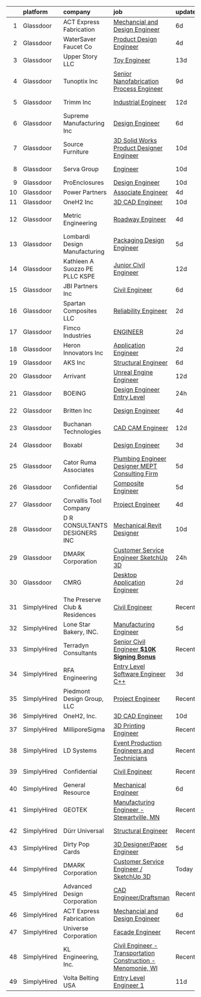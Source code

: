 

|    | platform    | company                          | job                                                                                                                                                                                                                                                                                                                                                                                                                                                                                                                                                                                                                                                                                                                                                                                                                                                                                                                                           | update_time   | location             |
|---:|:------------|:---------------------------------|:----------------------------------------------------------------------------------------------------------------------------------------------------------------------------------------------------------------------------------------------------------------------------------------------------------------------------------------------------------------------------------------------------------------------------------------------------------------------------------------------------------------------------------------------------------------------------------------------------------------------------------------------------------------------------------------------------------------------------------------------------------------------------------------------------------------------------------------------------------------------------------------------------------------------------------------------|:--------------|:---------------------|
|  1 | Glassdoor   | ACT Express Fabrication          | [Mechancial and Design Engineer](https://www.glassdoor.com/partner/jobListing.htm?pos=107&ao=1110586&s=58&guid=000001830c87257cab73a4c8fc7106fc&src=GD_JOB_AD&t=SR&vt=w&ea=1&cs=1_02510277&cb=1662362527505&jobListingId=1008101265705&cpc=95377EAA051A4C90&jrtk=3-0-1gc68e9d6j4iq801-1gc68e9dlim97800-21b408c46161fd05--6NYlbfkN0C2SVAOpOeIWQkPp9EeCSLxTLheLRty2uanDx8E9nXZ3ugs5iy68cHFnUBCBmqtBIR-kR58ytwWYQfPLpd1FzZN01HFXa5NbNN4I3QVv88y9lYP5ww6sEpblAzk_KNRoAtRivxrEAMrPboMqDk9CHDejk04xZIhXvau7KgIrceBMaa6Gngx9j2bwe4ZEFFau0sN2bKFFQlKWD2wgBH0ufcKVJpXpTR5jAOAprbOYbyXiMiE208MftwY791hmHL34D27zCNu2ShocexvuE-3EBg7_jpjYSFzn_a1ljvmnsfebgiZ5LlQwJQmcX5_OBwPemlxE5NerZAlrRznh7iA9caPri2fhdcsBH7kWi4tpXu9rKRRmCnZPvf_IPxx8wESQ0exxMf6uCt7tbeI-I0JXRZzQWtRjtQfyqxsBElCXW5s370geNRjUHICIH3Mtk_rIWSHMpNmEvOZj3fYtt4QAaITx-b-XGg4tzirG1zmuTCUcsGQPn8AG5Bl7LFULWLcwUKZH_tv6nmmLqQ62cDrGXit)                                                     | 6d            | San Antonio, TX      |
|  2 | Glassdoor   | WaterSaver Faucet Co             | [Product Design Engineer](https://www.glassdoor.com/partner/jobListing.htm?pos=115&ao=1110586&s=58&guid=000001830c87257cab73a4c8fc7106fc&src=GD_JOB_AD&t=SR&vt=w&cs=1_9b8c7bdf&cb=1662362527505&jobListingId=1008106889667&cpc=D2B13102F42CA0A7&jrtk=3-0-1gc68e9d6j4iq801-1gc68e9dlim97800-1693120ddea95e4b--6NYlbfkN0DxGRO_z1LLq4TTtv-VLf1qemZDdjMUlC1F9x8g-z5LQhm8eJWoRgP75j6QjdagC1gU8o5xwmkhYUMREohVZkeghwVMFHYKxNMKHZ0vKCJrUUbjg4powYoUOcmTPLirbn-hP7va1sS3TpPP8fumI8szpTuzLVDMSrTNE9AChxCHS2CUgk_uzIZH8fhLhsSmd2HU5S0f_K3AvbWoDdgKEBjDRX05KpsTJ4QlNpx8IGPSMgXzuHtFOo-tY4IdRFpoSgduyP9FPqaF0cfJoMrtdswOQX0SK8VzBDFFqMkOp15C5fm_lzoeMr3z4i1NC53Y__gb6Rdoic5mKaFl8GPqR7pApviBKkVbvFnese0uIUf4d9TRjCyDMoCQB28GH764WiLyrI3usoy6UVT70KnN1ILe8ydfjFiYhAjeYw-omHDiq0YYElpuD1PEm9wPk2rWU4ieXqA7NIP83-I-QQXO5ChOVoiNZMeXCJ8UVf4q7PbUNrtTbDNEYwkyvEQEydjTaODvZspheEbFQgwT667iYh8GPJHhyMBMcfTX6-fGs5YBhMmPB89SnYgdi1AB81SRkCo%3D)                   | 4d            | Chicago, IL          |
|  3 | Glassdoor   | Upper Story LLC                  | [Toy Engineer](https://www.glassdoor.com/partner/jobListing.htm?pos=119&ao=1110586&s=58&guid=000001830c87257cab73a4c8fc7106fc&src=GD_JOB_AD&t=SR&vt=w&ea=1&cs=1_eba8a8b6&cb=1662362527506&jobListingId=1008086430450&cpc=DC9AC89B084A0A76&jrtk=3-0-1gc68e9d6j4iq801-1gc68e9dlim97800-8e9045b98a7d6afb--6NYlbfkN0DLWr0FuvwmpNY589ecXM0wpB-l41nBtAe9mv-PvJGiqY2XXdCE470s5oT471kra1F-IId2gStq8Ta3dXniIOWV8G08l8ifhpdDZ7yC8TGkrhfI1wTq7P50d34ad-YCvxhdS9RGyJBus14zR4NTzFJfBccDthpAVm-KkcFRqgtVrnho4i9k_wndR94p6TjUWUnfkxb6Frnmhzc10lHbDGH7-N3FXSt8xHS4PQU76YJ8R62HCjaHZCWLTa-Pol2vKVL6YVXO5-kP3KEMKpkux2yz5otvIWsjg1GkIp94m1fyxwBsldPcMfrw3wMNGH-4ajakOe4raBJP6Kc-Q3wtutliV6w53pgxJK-W2nNSd36p1YDats4I17Hq70u_jbmOPk6BbwfCaE2fZnD1cilX8L1PrwYlXZMPSUgBrIjJENW-hxz5b19CDTPVt3acCdWOF2vrH2yeWO0scyVJZ7Qgvzhg67xNB21KzAEYAlnw29sceC90qQp7Aw5a)                                                                                                       | 13d           | Saint Paul, MN       |
|  4 | Glassdoor   | Tunoptix  Inc                    | [Senior Nanofabrication Process Engineer](https://www.glassdoor.com/partner/jobListing.htm?pos=103&ao=1110586&s=58&guid=000001830c87257cab73a4c8fc7106fc&src=GD_JOB_AD&t=SR&vt=w&ea=1&cs=1_6dca6486&cb=1662362527504&jobListingId=1008097194044&cpc=6AC19DBC8EBCC543&jrtk=3-0-1gc68e9d6j4iq801-1gc68e9dlim97800-ed526ff6b4592f9c--6NYlbfkN0AtlW_omU2Xx3W-19HQ_drmTKCWebiHnmA5lS5PDL5G8Sf-C-2-8DpBoopJ04Z9OLqpsb0jith0p2TNDLHQBjRxvfc8mM9ZnjX4Ev16PDpms2iRo91sEPICnmAUPphmMHrK54QjTwCLDyaufHyNhQ6TkSvhDyOUw0AoootCi0Pf-p6DgGwqX1gnr5bHe2CNrooIadlb1aKe-Aj3Yhzu_jQsWaASZww-WWFpjDZkRobJh5WSXwSel7h5YY8tRMETRGbc0AwTt6V-FrPtpuvU_SCDVe1g82Gj3qRFYODi8BhZM1iFGyBGaDcalD8xVlJdrLLwVfi6Zp2ZCYrMxtLFiEEAtdKMYGsqmKUV5W9hgRLzPC80JY8fAmk0pJ8fFfSDz4VjW-2v4ARHEd7J8CQ2bwma18XXSVwhNhbjbuZSqGsWtxYRqSCsaI7P8xakuShjdMjMoZhOROdz0RRdlZTSjprwXou5-3356Qpw1Zy17HSD1-bUW1ALBmbiqjwgTFOZog3-MYUK5pmsjixnhTQGw4xA7zQI8n4fdW-egxDTIrlEHA%3D%3D)                | 9d            | Seattle, WA          |
|  5 | Glassdoor   | Trimm  Inc                       | [Industrial Engineer](https://www.glassdoor.com/partner/jobListing.htm?pos=108&ao=1110586&s=58&guid=000001830c87257cab73a4c8fc7106fc&src=GD_JOB_AD&t=SR&vt=w&ea=1&cs=1_f7d6aaf1&cb=1662362527505&jobListingId=1008088456224&cpc=A9D62FF4D9373246&jrtk=3-0-1gc68e9d6j4iq801-1gc68e9dlim97800-54758d6839220e0b--6NYlbfkN0CnvnrZV6i1JGX1yqycrBVKxG_QbmFGo1hJvaAPDrdCVeK8_187gOsCg_ADOPDB67S9WG8wiUOOrbbJ1z-n1YQl8kFUPZMC2hIMcxJjbTtuPdZ0f291fdZ7wpdf32OhtozXO3JlUvJ4qe37tVPkcCogLU_F5eJZ5WP1mmIgkmb1FUQgNmXSGoRsUniFPLEChwaEiJaL0CSoW-7MrinSiVgTu-bEMxI4DWU-ZC9hS5WzcBcNBs7AJ40d4NcDYEP2XMGbbeeVKnWsyaW77l8Nu8AF9FcW1Autj0mUWIRt07SJSxhV-RxGA1Yr05rW7PydXMzIhxkuPPHj5lhzekwJ5WL1a5V0NscFnDH9SO89K1qPST0-kxB8gVbE3O56RoiyUSU3JqakEHE5N6kPnzNhh1d3g7yQCnmGbwORPRfJgfc6Ppy_bcAnocwjInSPH7Y2zoVKzKmUp13hzLdvLGHwwpYutiZGFp7YF73swHi-8HZGSJzoL4bmKgOFl_069cMHQh5FrqiJeg5jhg%3D%3D)                                                                    | 12d           | Youngsville, NC      |
|  6 | Glassdoor   | Supreme Manufacturing  Inc       | [Design Engineer](https://www.glassdoor.com/partner/jobListing.htm?pos=106&ao=1110586&s=58&guid=000001830c87257cab73a4c8fc7106fc&src=GD_JOB_AD&t=SR&vt=w&ea=1&cs=1_084f670b&cb=1662362527504&jobListingId=1008100922864&cpc=F3ADB2C214F223C2&jrtk=3-0-1gc68e9d6j4iq801-1gc68e9dlim97800-134c1ec9c1843989--6NYlbfkN0DukAwDndutArnS8OT3znlJ-TW2KpK_7rZjO0LfXc6UVE5AelGnR9zisQaDUGiLrPCCZ8bITDLWJFPcFvv94np5kFr2UHLmie4ma48q2T7bleNznGuKF-DcLf1ZoUGTxBaLFor98SCLB9S4gBUT4n6H8aSJQtnogOUH9X8RQjh22Py4mXlvtHecwo-Pqv-j4FmfKTNJR1lHX57I2j07eQMrDmab97gHkqORPoXttmC_jt6X3bujh36t6otbdGivwGpDZZBX3XA0-2wnPM-qReP99M89887qqgoVlFo74xMT_BTEQICuCYhResbRK1PnbmWKX1wjd7N6Z6rzNbYuzXCxLmwmN93V5ajuPwT2mnIvcpMcwAHqpWUk77M4309TbC-45PgFYky0bhulqaT55f6t_gbJsXya7pnzUfm8oc7Ck2ox62qWjUkOCgLLxmqGYmQ2pM1aIpx_0OdhDyTbTwxobjzIW4zDwQJvYB9G7naTNFSN6ND7-7ipkl7gZrLbvbM%3D)                                                                                      | 6d            | Stoneboro, PA        |
|  7 | Glassdoor   | Source Furniture                 | [3D Solid Works Product Designer   Engineer](https://www.glassdoor.com/partner/jobListing.htm?pos=109&ao=1110586&s=58&guid=000001830c87257cab73a4c8fc7106fc&src=GD_JOB_AD&t=SR&vt=w&ea=1&cs=1_12159601&cb=1662362527505&jobListingId=1008093618189&cpc=0EE5FEE5411F3FCE&jrtk=3-0-1gc68e9d6j4iq801-1gc68e9dlim97800-c0272d8a21ceee4b--6NYlbfkN0C9Ewf49Qo6OqY9Z81rVq9MRTLkCnYmACViFh4XKP93hg9jHKRbbKgqufGRSG01eGfaSt0oQtaYAMjFU5qzIj2jqRz6jRarCYqfBvqkV220vfVZlhmb96DYgKIM_7GaeIb-NJsn4VFTMfl0apC9dqmeVjQQ_R3MBAy91-feLjG_0THh5f6M_PRLx_6l6ohsMqgi8-9rn88_G2GpTtuFbzz8QQiXNvLrN5kufA-PbJJsmTWXZPtXJ-HN8rkq_DBCmiI-5g1QyC-Yitv1BvlvGb-wwir3FruQFVRzU11dI8a-UaqgkwqUQGIkQdzw59m1JUYZtQ5EbOlsqwKyKKFHvCnq30aasUSvZO2mQrFcRuxKuAzNVwI7ZUSru5Iw2DDuJxVYEWzykeXrkhBEHLaIoh9keKdsvztU4OpOyqZc1xSE2rmS3Chu1edggXfU6mXQBnEPrqobKHFD_EIcMDSzlcOr19LotdPSlh5cIoUsPeGX-WOIoScTUp6_q_RriH_ZmnT3pstuI_gGQ8we4vcjLnEcd7BrjuMclmY%3D)                           | 10d           | Miami, FL            |
|  8 | Glassdoor   | Serva Group                      | [Engineer](https://www.glassdoor.com/partner/jobListing.htm?pos=105&ao=1110586&s=58&guid=000001830c87257cab73a4c8fc7106fc&src=GD_JOB_AD&t=SR&vt=w&ea=1&cs=1_22a1f8db&cb=1662362527504&jobListingId=1008094330734&cpc=DACC69BB79D5C7D6&jrtk=3-0-1gc68e9d6j4iq801-1gc68e9dlim97800-05e4137a77e5b90d--6NYlbfkN0Aml_XabIwQ6W1GxocVqZSC-xIGtnrR5eMJmE6zznb6IDMc3XSWk-6cOz3dD4UsF9F_zvfR-dR9rtSZIRZwUkVJTEj4-k1CHA5mMm74RDDVlifAOZXDawOGTMeTI8P5gyzn0bkQuRDjAnRW3uzeCnI-iYaX3uHp2O1TNL2eQc1obGZLzCF04N2ZBUQ3AeFJuNWDhlQe8eqhlXimLEExY5iz0wLfHbaHZ106gNA6Hi_4pVIw5s6yZOX7K8x2oCWwOFioUdkLwGBsKZYTbcNfx2pODM4g5kKr0MsbGYgiUQ_8VmYIkqC_flk7Jjan8YX9QYc4pGQZTDmjEAYrVG8UOoV1_TwKFT1XroBHhQ0jqOa30KIGfIbkP8dBQrjga0hCqGIuTfPSEL4yQ3Aj_f_uk1p6QfrFgoowNo4HgMPCmKxBgi8uePKxGhzxzGcn670PtufbWG0kCZyU9ks6mgEXPcwxIYdPDQRIcMgZhMX0PiNWGIAzytULVjDeKw_pOABLPGc%3D)                                                                                             | 10d           | Catoosa, OK          |
|  9 | Glassdoor   | ProEnclosures                    | [Design Engineer](https://www.glassdoor.com/partner/jobListing.htm?pos=101&ao=1110586&s=58&guid=000001830c87257cab73a4c8fc7106fc&src=GD_JOB_AD&t=SR&vt=w&ea=1&cs=1_7f06403b&cb=1662362527504&jobListingId=1008094083113&cpc=11FEDEC10F059668&jrtk=3-0-1gc68e9d6j4iq801-1gc68e9dlim97800-7e5de4819f7ed304--6NYlbfkN0CHpSnjIPxMtekS58WZl5Olhjo2iWL5RjE_Boe0ccr3FtkVqT9ttgfNGy_nVZ5cnEjW8AT48G7StvvCwVay11AUfSTSZxPfBVRLk9Bt1cJDEdCEdp9SKPTo8mIGL-mn8XWbAbUS3PIrZjh6swWuLIcgupLl_711ZJlTppCHXwFSS4S7s_WdQFHj2MIASpCdbJRNcVUjn4xA6z8alciueDvVrA9SPG5LFArHg4kuSaPIwJnun3OoGpHi05nmqI1iODMtiYhFJB56LD4t9QaTtVbp0LNgiDV3vVm0Kev0j615t_m6RmV_OtYoPZOM-cjGz6nuj0oKMve5jGRE6pEfrKcwJDVEHJLJzaMfSaNNh3xoN7LdU5mWHZeokemhK8dOY2NKEyXjwzvNp15AOBOrjJhqx9O-OQ1Zp41eshioXTr3V0TnLoHCRZ2QiBzJ3N_L1pqNH2D11Fa_9-DfZjzMe_LSwfbaVLzlfstDJKjS64KGlxWQJ8UHlqFzIratBfw9o74%3D)                                                                                      | 10d           | Milton, KY           |
| 10 | Glassdoor   | Power Partners                   | [Associate Engineer](https://www.glassdoor.com/partner/jobListing.htm?pos=125&ao=1110586&s=58&guid=000001830c87257cab73a4c8fc7106fc&src=GD_JOB_AD&t=SR&vt=w&ea=1&cs=1_736a4d41&cb=1662362527507&jobListingId=1008106217708&cpc=306CA5D721721ED9&jrtk=3-0-1gc68e9d6j4iq801-1gc68e9dlim97800-68079175a47933ef--6NYlbfkN0AS3oPsAAmCngCu4U51_2RxXyfS7TdWOFtWPOafNW52Iz1HeQVGuvsYtUniuAwsWrco1gv0QcaK4QQeNUe4ASdMU0FZnvelN7bODNKBOoDtk6OscR-2e8Z7XEZqzSTMPJT4rOxUJesgHjCeiCLpb47HwnuW7Kmjs5r65y0YsNNHDT9gMKRuBjILk_CL5e3gqWDEkZu9hECnDbyLI4uE1Kw2iUcDqQW8XDhVy48kiYEVQl9ekiJgNVQfoLuEztMZlc-lR-4FKtccMSFBMZAkRp0YsZXXU4G_Z1m8pDarb2j0savoyptFPPUr94pjGKAJkz3uYG4QqgZ8i8JUXXkmHboexnMbPuFqSNdwfF5v1-ED-46cyvHF7JRfvP9IrqM5neaIJTQLf0JKnENcOij9qqrt47DIoWByuoEdq3adXi83Kzh1bxQZumGAb5Jatfv21mrPSgG0dJe34vlfb3fPtsiOUVPZaSO0szGznStKxUalJjyzzV3I3Ibq1nln14LTKlAlBjctJOYErA%3D%3D)                                                                     | 4d            | Athens, GA           |
| 11 | Glassdoor   | OneH2  Inc                       | [3D CAD Engineer](https://www.glassdoor.com/partner/jobListing.htm?pos=114&ao=1110586&s=58&guid=000001830c87257cab73a4c8fc7106fc&src=GD_JOB_AD&t=SR&vt=w&ea=1&cs=1_21f704a0&cb=1662362527506&jobListingId=1008093611338&cpc=4BE37DAE121B9405&jrtk=3-0-1gc68e9d6j4iq801-1gc68e9dlim97800-1275555a5fef7bc9--6NYlbfkN0DSfZl1X0QK-zmVq67bCieVP4XLrROAZV9Y8StZtsmr1Mc3bAiqraA_ldTzds6P24ZQMv8YZ873Cj60ylEZXKJCNMowpxrsGYtcfuMzlbcWiZb6pvuLiP31Q58g4G5ge2hnXcWLFTQ7i9KJ0fr4LOpkw87AutV0Ss-x_U3PZEVNkqiSj43pK3AkKLQKADCI5NmaciR72ukJV70p9yYwFWr2ucq9DeshNUVABKlvn68Hu_DKXiBqM8uJvNrcnCYrfSY_PAPdBXIBBGc_LCrJjjhJlFVQzEuMRKfy705fDnfg9Aby_agqCGe4FXVEUG98BgIm9Mh5F1MZy2Vlb1gp1Rqi0G653X0dmOezMolju6nmnU-xleGkGUervMeoQvFkTSpsEBY5H1HRoh7RQ4NbeYEBOOn7-RUQ9LpjZuLZTrGudocpbmr0ckEcPz9VQytLzSmbZUIsutjqJN4C2sX5qcnOQds-D_XzMFBXzkNYeXdtXJbwmWRdOg6Q_MK2wmY2yYdhqIG8xTMFcQcqCAYrVlWwg7hxdkls97xO8jKmoWy3I7TD5_tkuOub)                                    | 10d           | Hickory, NC          |
| 12 | Glassdoor   | Metric Engineering               | [Roadway Engineer](https://www.glassdoor.com/partner/jobListing.htm?pos=112&ao=1110586&s=58&guid=000001830c87257cab73a4c8fc7106fc&src=GD_JOB_AD&t=SR&vt=w&cs=1_57156c24&cb=1662362527505&jobListingId=1008106189299&cpc=64700DB08BFD2EAE&jrtk=3-0-1gc68e9d6j4iq801-1gc68e9dlim97800-e2ce84e07444d8e1--6NYlbfkN0DidxVwgmOe-ABwagrwZJDiR9WGDyPDKLtKUy7pDlbvGuiyKHG9rDpw4H7T0tuSlPbYFkDo7e_xvWhexbj1wgsHLpNjvbDODKY5v8fbqtKX316z1aAS6Ub5mDtG6z912_pi1XCu2rudYDHuVIVncyAjjzTIEmB_4RDmPcrla74FM4RXBmE3pw3okMip4VKgnVTQPbwWWJU0fJcfDFZMVY47oYHc6w18LmAgz9QdZ-4UyoTVW_TuakW9TXSkuHO-Za3EIsYtpSqUeK8hzAVoEcHUVhv5YlnbAOe9SmsmoZmQO8CXARGquUW4ndEHUC-dJafIZfJvzLFHmRn-zwCrBKsjZPs9N-HlHWgoQK5CKgw16OMUFD2sW2L1h1YwnB2RQc6q9deRK4646y9hmAlM4Jf08-B3Pkir4vNDKrPwLWsuB-qr9QFBf79u0bJ5lvS5zskccqKBcgLrGgxxzvE3Pe4T_bEwcCrfSxra1JPPou2E-F2mxecs9spbrqcyMJj43Rp_Q8NntmSo0f_sHcNBVeI4FY0Isgxyhyq0PIu_ShsQgFelGTGHOacFLHYel7r7mOs%3D)                          | 4d            | Fort Lauderdale, FL  |
| 13 | Glassdoor   | Lombardi Design   Manufacturing  | [Packaging Design Engineer](https://www.glassdoor.com/partner/jobListing.htm?pos=122&ao=1110586&s=58&guid=000001830c87257cab73a4c8fc7106fc&src=GD_JOB_AD&t=SR&vt=w&ea=1&cs=1_dda0852f&cb=1662362527507&jobListingId=1008103789371&cpc=3F1CFC387BF86D6F&jrtk=3-0-1gc68e9d6j4iq801-1gc68e9dlim97800-c9601b6d62029f6c--6NYlbfkN0CB1tmP7rfbaHtYFmPjg1Xv8BJr6DUbyz0HQmM4H563AurHCftAr469vdY2OsIIq8-jWxWQA3jNndv4micJo31GixLoy9YDFwzdmWb6yS5EEk5INJVzoJXGjuirLNhTCXlgTXNc6YCYK9tWl6r30ey83ZS8aHmS5ykZRCoFVeJUabg7VyE5Pul9WqPGxRGdJHHiLMZSyArJO1UNSGdynMbc61hgvwA2PFGA5RET9LoJVWj1vhSaIlblBgSc5-BzC7tg2ZmSgMxHpbXlWWPguWvmsu5w9YZH8ydLhHJstUf5Z6te3M-rBg_EEijgR_fOw6h0iuEiMP1dcK83rIkhj334LUWpn3b4o8CPYAQAHjmMyJy0LRrM1Ij7cmvvVonz7NoHA-5s4o7IvMdyTbJ0aF1UopIyMWI_Oqdi7peve3BOLOXJHpnnZrarGL-_Ox_DGWyogCrNFtTQ06EQ6uJVnOS_dThZ7WR3k4Zz_S-o1_HZ8Gx0oDMx0sVqbeh-ae0nuoe1TFvmlHsnvw%3D%3D)                                                              | 5d            | Freeport, NY         |
| 14 | Glassdoor   | Kathleen A Suozzo PE PLLC  KSPE  | [Junior Civil Engineer](https://www.glassdoor.com/partner/jobListing.htm?pos=111&ao=1110586&s=58&guid=000001830c87257cab73a4c8fc7106fc&src=GD_JOB_AD&t=SR&vt=w&ea=1&cs=1_66f10385&cb=1662362527505&jobListingId=1008088222876&cpc=4E086A8DA581BBDF&jrtk=3-0-1gc68e9d6j4iq801-1gc68e9dlim97800-9baea7de0e317ca6--6NYlbfkN0DukAwDndutArnS8OT3znlJ-TW2KpK_7rZjO0LfXc6UVE5AelGnR9zi57PjJ14DwjpyI3quEKHv3IxggGMEvRhwkWuLoB93WkHfFOI7fTNKPn77OY2lUxS1pJH6mW_KXB7fn7AdAWN9rDfUs3xf9lvgl4FoOVvfaOdqZ6HWCmgTkf-s9nDecAyjGYSeykOn6gz_YYqvGddHh4JNxlf2znP4Tyzp9bIgGyjOYyIScA8BWfiO2O2iI2mqKfVPsrPDifOU9vVPBrMRXHfIcXX-u7PycXe0QYFNJkVIMwBBNEhqeAmIsg_Ok3k7Obe2K0a0ZvAF3ypzBupOVgfBMMY3jf20UmZaRNewYsmiiLJwNe1BmMBGFMv_yShTD63A_EhJxyoV9yiPLXK5bM6lpFbTiMCFixvCsrFDQfkTUAAsGWG6NWAe4l0hgW9kDe92H2GMAP_rtYJjtH4umoFaqLjxv6DwkTaQ5eW42ORBOIveK98jxfh2A34Mr7bgP1x-9lmYwIdslqzoFDARKg%3D%3D)                                                                  | 12d           | Bolton Landing, NY   |
| 15 | Glassdoor   | JBI Partners  Inc                | [Civil Engineer](https://www.glassdoor.com/partner/jobListing.htm?pos=116&ao=1110586&s=58&guid=000001830c87257cab73a4c8fc7106fc&src=GD_JOB_AD&t=SR&vt=w&ea=1&cs=1_b063a059&cb=1662362527506&jobListingId=1008101461722&cpc=F7491293F04A980B&jrtk=3-0-1gc68e9d6j4iq801-1gc68e9dlim97800-d6ec844de3c09e99--6NYlbfkN0CPEiJEzZq4I_K6S6Q9VC1QMfIsI0INZ1UYi7vjgDL48SUvOQou6hjmR6uBZHyjxFTPr1TXpowwsuIOPckB_4C2erP17fF4UnY2mcKXMJk0FAtd732qcvoaAfX0YWBIKie1qEBLgg_2atjH8OM0VElnNyO4FtuScc6q_CgzW_bucPhidOBYgQSAmQ2gU4fnatNOaUQ-mba2f4sKalwoX_QM3A0AomvueQzFWDAgyN1avGhnmnPPvh25pGiobrxdTlczpKlEEpi7zlda52Sc17KhWkq9X7W_IUIsLlT-sTF6gVCTJPYrTNLu2gKUBPc2nWHHQDiHLFrh2dxkvCjpFEbO_H1trVj-1MrB1barmSs41UuMx018VmZNvswwsqSnSi-XONVCicyabcwzvKcD9_mI4RN1sp_rIDL2aDmiBIjpAr1SpOxbAyTFdLClF7tINRmMtHm9FRu2gs-8-jgrmqqLGKE_Vpe3-l2u5dPTC9x7E-b4ijyJIyyUHOA9KGXw5VU%3D)                                                                                       | 6d            | Carrollton, TX       |
| 16 | Glassdoor   | Spartan Composites LLC           | [Reliability Engineer](https://www.glassdoor.com/partner/jobListing.htm?pos=118&ao=1110586&s=58&guid=000001830c87257cab73a4c8fc7106fc&src=GD_JOB_AD&t=SR&vt=w&ea=1&cs=1_da90ed07&cb=1662362527506&jobListingId=1008114099260&cpc=8A0E41B12BEF9E8F&jrtk=3-0-1gc68e9d6j4iq801-1gc68e9dlim97800-02ded0ca5eea1ec4--6NYlbfkN0ACTeRvGRFS6hadW-07x_K1RnsIE8OdH4tufuZ5eRAiXsy0w5YibZOSeZZHPDwKx1MkLFRsTR9nLy0DwZmdM4Q0aT4RWg1zno2W_qrCjHT98WjafnaUOZgXz2KQD1gzn9l5K5r_wc0rr6mCN2RUBuOt31zqqxE6SLoKuzJfeSzwJlXapNFB4ILnPad-mjgePCoKklg1pH02av0PvXaR5NWfL0jJK06Vev_RvXUvlxrq-pepGGtPp3bbvweCyIQ2UM714iWBYaLFkAs8wqockOgDzHS3Ey-yWc3AkAMunmxO6jNOpApbw9Qp2y_uPklKaMy_SvHaOt_oletQ2K9KwVdbCQQf_0Aq2KJp13QXhFOtSXiPaNIC0moaQ44UXO1RF_MgYtJq_puYxVUivWietXGS7SI4JeVqVAplO3WKiSWXHIjqjE8b1KtXsvZWo73bxHpDaVVmS6J4RaLNIeXiVlrLYTUsg2F9ejSoJykG_jCWT7wkwZVbGOD8PsF17MXnEmdIyVp5QkfWuw%3D%3D)                                                                   | 2d            | Rockledge, FL        |
| 17 | Glassdoor   | Fimco Industries                 | [ENGINEER](https://www.glassdoor.com/partner/jobListing.htm?pos=104&ao=1110586&s=58&guid=000001830c87257cab73a4c8fc7106fc&src=GD_JOB_AD&t=SR&vt=w&ea=1&cs=1_80f4088a&cb=1662362527504&jobListingId=1008113641902&cpc=0956A6EEC67EFCED&jrtk=3-0-1gc68e9d6j4iq801-1gc68e9dlim97800-2847bb1c5607b317--6NYlbfkN0DBzNimP2WgMgbwThGzV1hllkdd6VnwOPKRznrjjRtoFXxp5lZiUYcU-gXjoHiiCsNzQ8UjaWd4lUPXX57F8lmbY4y-AgcULEfeYw51wTQbCEWRtNYNeDxWym-uxRUMpiBZeSvmB_yFSYD0SoFgf80NGTU5I5-pgMMhPskUNA4aQMgfZsdupsonDakKz2YzKoyzUkqdTnP2gem2UVyFZggmLNRLwMj07UrZx2gDCj688IL6i8TkBVEOSOuSLQ9EfgLS3iZaSlOACHBPcaldc1VzVvbJFJt2zQbgIJRrEfFOnWU1ANQyae3cO-2KIXgb_RXCLUnS5LZNITMVRIbvyxiF-iCDpcaeWiQuQZKTOmynBrB3X3qXb8NtdmEvgkmu9ffvDpXcCh4ctb4VRQZCljs3XbNXfHvtzgB8zaRmOutLijcEwT4yAiMtUKRBx4B-IjuUCfMMNQi5YdDyJVsu8H0083oABH-ikv49sUGKtRTnLMZLjrTNpbW6oSaLbvGxG9X1T_k3fPbrGEXG2kIYl41X)                                                                           | 2d            | North Sioux City, SD |
| 18 | Glassdoor   | Heron Innovators  Inc            | [Application Engineer](https://www.glassdoor.com/partner/jobListing.htm?pos=120&ao=1110586&s=58&guid=000001830c87257cab73a4c8fc7106fc&src=GD_JOB_AD&t=SR&vt=w&ea=1&cs=1_c1403477&cb=1662362527506&jobListingId=1008113992068&cpc=1F1FB261E206CF3E&jrtk=3-0-1gc68e9d6j4iq801-1gc68e9dlim97800-e9e77f246eb5891b--6NYlbfkN0BKgzQyzTF1Q9mOsR1amaS-juVGLjHt5Cdom-gEF9y-xf5pWHmxrPs5nl6g8xVUysWKTUcYJHStGJTij7roUA_bnzek46hWinjAemP_wIaT3E44mWmGJvy-RKIMgK2-SpjITRCg1T6bNRETCZNlmezXQh-7M3oyLF0PHbTQdBz83byHK-8JqfDxlpq3F5aNEuCjyHK_KHwsb3IRvL5tIV9ubbzfegRFpHkStqj0jqx4OSCcqXDov8jncuRJGM8J9je-aasdJGkZlHhubRAOu8HyQU2IA-1m053-ZFbN-xuI41rN2UGaw625nEFKhP0LLFv8ePGGRePlzRVHGoGHeuoJL5PNqlPtxRCAgfRpmn3nR0q3cuv_kLJsjIjqJq7YiDdMBiaU9FyHq0eESggbTcexqlwWZRgVdd7evPWRP6AxTVXXw9Dwu3ZFrMXDfaps30ir-G_O_Ozk03HY6BzT46wjyM9aQGQm5vLf44WyWASIW-jYF_ioIaIaTn56si0CPhAnymUMPQbPYQ%3D%3D)                                                                   | 2d            | Roseville, CA        |
| 19 | Glassdoor   | AKS  Inc                         | [Structural Engineer](https://www.glassdoor.com/partner/jobListing.htm?pos=126&ao=1110586&s=58&guid=000001830c87257cab73a4c8fc7106fc&src=GD_JOB_AD&t=SR&vt=w&ea=1&cs=1_9b11bc1c&cb=1662362527507&jobListingId=1008101271211&cpc=AE9490510CEB3845&jrtk=3-0-1gc68e9d6j4iq801-1gc68e9dlim97800-2e33d147d513350b--6NYlbfkN0Att9APlqtuCPYHujurkqscI95ZHfdvmmfWxC4tyWLf-tu14o22I8w84DM2Pisc202o6a4fCygjZXJlsocS-dr6794hjehwX_bTkQLQuDv5V0lxaD-PHAyNEK6r7qq4lYlrMmMUFvw9A_HlqXOca5cQCYZVrJ3biClonw6YpEwZdXaBaIk-IBpb-0yMZILG5Pa-YRY8nzx6E6bW82Y7x2C7NWGp6Avzo8xCeUOT4fg_VUWXR0dUxhmQ4_WsC546j-fkpawVLw7T9d8JXT1C5hIDNXVhcUudyTFw3v0IIiemRpUjSgGDd8MO3ZyAYsY2BB3kP2r6UkyepgFPCg1GheDxAbV52uNeqUWceVyb846i6DvhBXfaXMuMD6ZSfPLPADcODZtEG0X960tOkB7KQyWeFudOUz35NBZSvWArkj_Xc4Le63LldMG1hgldZSXmvVXpW19_3H3MlVcYHe_BdjEbrmsvZNpc6iF-w4FHIFQ4b-ciixLv7Aui1CO8CNe3obeWmYslWkit4A%3D%3D)                                                                    | 6d            | Smyrna, GA           |
| 20 | Glassdoor   | Arrivant                         | [Unreal Engine Engineer](https://www.glassdoor.com/partner/jobListing.htm?pos=124&ao=1110586&s=58&guid=000001830c87257cab73a4c8fc7106fc&src=GD_JOB_AD&t=SR&vt=w&ea=1&cs=1_efa9db94&cb=1662362527507&jobListingId=1008089802825&cpc=E93B070C0BF4DC55&jrtk=3-0-1gc68e9d6j4iq801-1gc68e9dlim97800-e5217a312dbf1f02--6NYlbfkN0DSgjPPcnEdvoK3uuxfISLALE6pB1FR7YSHOr_tSg5_QCn410VK5Ds4bQGcKtrI54-qYzWIzv5NJktXftqy8THeu3kw2y1ZXJJCQPvuQX0JTWIj6-QFbOlGSdn-436E-Z4V0FA4BnNAx_k4fyA4im-CLpqIae37JPEZYCNJ-RNTR3pjB_aoZ74GVDMp68NgbMEshkdY5ZaGfo-StD_vK7Sm4y74AHoPH-wHRmbC5eaRPBvoJSCw5onmJG8_ylqi96Kb4cjSJQtNM3REb6bqsM-ynsoN-qh3gaqmBBtyQiHfMnK0XFla_AufXKF7fPByjoq6-sSM2pwje44H3VoaxxRNmFwmkz1fvhKXMV_F7sCj2B-X5Yc0cmuFv0wTepADdWpfNwYiXBLV-HH_Vfu4BD-w05ka2oSJLLCjUe3JoHerLGDRcJ6PAedDOh9UI5LhB8iiFOTdiLwQSKb73kGLeAtkDy5DZS0fgXUgt6oEnF52sfhZjcsjeOpGiVxrZSZJorkpzmX5u62X2KAfSY-oGj8lb9ul8P42O6Hx587Fan5YBy-tMjqoQSOotJa29K1fxXJbCYDYI7MZMA%3D%3D) | 12d           | Los Angeles, CA      |
| 21 | Glassdoor   | BOEING                           | [Design Engineer  Entry Level ](https://www.glassdoor.com/partner/jobListing.htm?pos=121&ao=1110586&s=58&guid=000001830c87257cab73a4c8fc7106fc&src=GD_JOB_AD&t=SR&vt=w&cs=1_2d24a054&cb=1662362527506&jobListingId=1008117325594&cpc=86909932B085C667&jrtk=3-0-1gc68e9d6j4iq801-1gc68e9dlim97800-c9956182e963c7ab--6NYlbfkN0BddK4H-tsabPiX3BvkwhvbvP4OkLNzlRX6egXJy9Hb11ERhvpR4KXHN3-YJ1CHJCLoDqKwL-_pleM6g1gXKlCGbj5bt7N3X_Xqr1ug1oZGMYxU2jUjeQKZFAA4STjAwrbvKzTRTF0Zak2orOEquHKBTLAfMfqPpv3nXMTI_gMX0dG3H9WrIIhE9Qx4kWcKMWIAOhb2HMPvS5a5MUQTADdgzpDjcOiEQQgbhbh9SRzlt-b00MPLX3NoPBeg4WDXruxcpdsjwRssiEZFyi7Nn-D941Eyv0joPRaJNmTSXKY6uz4tSidMLbRRP256zgg4DDwHnLAwTd9SN22x4ZI9X4tBWkXYoyg-LsgTw-xMpXWSqsTvfya74e_TX2aNWd6fGm4OH2tXtqi3VgGsW3NfnUqqZfrdFZQhqp3O509L7LoVlnkaCDyQ4WJpDMUff4atzLs%3D)                                                                                                                                             | 24h           | Hazelwood, MO        |
| 22 | Glassdoor   | Britten Inc                      | [Design Engineer](https://www.glassdoor.com/partner/jobListing.htm?pos=128&ao=1110586&s=58&guid=000001830c87257cab73a4c8fc7106fc&src=GD_JOB_AD&t=SR&vt=w&ea=1&cs=1_7f0a37c2&cb=1662362527507&jobListingId=1008105865629&cpc=40D58474E35604FD&jrtk=3-0-1gc68e9d6j4iq801-1gc68e9dlim97800-da45cd9b538c1903--6NYlbfkN0ChsZAVzPl5jxqKTFyJ7q9qoVwSCTGGfJ_GdqSesb_Hl2nep2XPqibXzmCux5e9-UrqoToHhgd6bHuAhMClPuLMGaRo2Y8Mm7jnMmnTLpK3dRSVDsn831YO4rn0ceqCJtxOtcXYKsrqRLhMn2ia2OzjtavLyMOPz9FvHh-s9un-uZIW4JK5oZJf_YR7WrQ-v0p0shgLtLwQ0IBQ7e0ZKn8kkvcG49ohmaRzKtqhIDH6Py9VwZ45ljfz7k2X_FLO6TV2gTBeSG3wqe9PVrTQ7BkpTlwON46Ni_bhH3z5lU8ZEag-fuRsSFJVIeaHXBw71-iZGsTy1IB1HWtI1OuHLORUVYz-4R5u0inTWtTSVKow_60ieJb9gTXXvwxDp78uQzSuu3UZGJMWTjxD4CM1C4L38oIhSQfUmbMyBJ_6AuKWk1UCVjcschWc46xcr9XWz05EH8rlxj9vC9HYFiLHxY6GeXGUsK3BjNjfAVZTVaUrhR_0aZeDqnCKcBNq5u1voWJHpNwjStDBbQ%3D%3D)                                                                        | 4d            | Traverse City, MI    |
| 23 | Glassdoor   | Buchanan Technologies            | [CAD CAM Engineer](https://www.glassdoor.com/partner/jobListing.htm?pos=127&ao=1110586&s=58&guid=000001830c87257cab73a4c8fc7106fc&src=GD_JOB_AD&t=SR&vt=w&ea=1&cs=1_25294c34&cb=1662362527507&jobListingId=1008089209660&cpc=F86FB55FF2FA18D4&jrtk=3-0-1gc68e9d6j4iq801-1gc68e9dlim97800-0efe592fd129ca55--6NYlbfkN0BTlVOecmu7vzuMx0kgVGlE9ftidFsEsAB-wXc2EdpXUWQveUNYtuiqshOr2U3TFanFMZVhH213ryYW1z-jwZGdFCHFXUiZ2G054Z9DYbS1ykEyVjWcVNfzIsc73P_7jOBek5GXmJbE9iyVMdQX8gs1bQzpAPd3o3L69aHm7IbhQP8vXVKIMyeNrtE1O0su5KbeNuE69YwvgSWEtPUacuOjaj1qDhMSG1nY59GPcMw_I_l-CglknLo73zUTnsahn2H8CHt2ZflaJfILVRUKkQy5h8Lwp7lJghJ6fELzwXSxINCxP3t1GpuHe6JPJWI5t9v8NQY8ol14kDs8czUwNkIoBLsRErv9uSG5HHZ0vpmj7mcFjmpNX1n9ASVl9tXqWEA7nHZBm2ZzXzLLmw8GJs3unXugVL2fgOlH346q_KTII0j1KtMH-Li1Kbesmj-4fHn1izGFHlE10CwxamlwIWbosSl2IE64jgkf-ymC7qOCx-8kEe3YH_5uhFR6W0BGI00%3D)                                                                                     | 12d           | Hurst, TX            |
| 24 | Glassdoor   | Boxabl                           | [Design Engineer](https://www.glassdoor.com/partner/jobListing.htm?pos=110&ao=1110586&s=58&guid=000001830c87257cab73a4c8fc7106fc&src=GD_JOB_AD&t=SR&vt=w&cs=1_30cb2c2b&cb=1662362527505&jobListingId=1008111263067&cpc=E8335F9D5EB3FC28&jrtk=3-0-1gc68e9d6j4iq801-1gc68e9dlim97800-f92f66bdcc716501--6NYlbfkN0AZdaSuYPnCWRk5apRml9oqaQCY6p5qKbmOsixDGSNuWd34-dYAt4lbiu5Tu6-oNSUdoljleHAc6KIoY7tHEZOlGE7_Osuc5RzByGMY3M9hVvkTX86XHUqKYWJc277TO93LkNdl5PImRiZLX3QoB01HojER6bJCoylRYQ34g-sdX1RUmCjL0KGWQPOttVWQs8lLwGBqOG28ON6gT1qx6ZB5DaD4gqRMd0_sQDkP8rlQ8WTvXlu2gbCAmu1y9LSxt-7icUDlp-Mtp5DgjOw_K3P1KQFfcUa30Q26c5OeZH2h6vY_kACVjpmC7bEJmOkvrxEP0W5qq3lRXCZbuul2hJSpcvem_c2LICvP8eWdUw3izEj3UEFUwRQsHLkfwLlopqzWcmxI9-ftkxgid8KoAV7fYEhDZ66NpUyVxoUHkO8e2lT4vPcVPMhWb4F7G3usCrzVddVoCWS9OG372i2lheGneo40ot_dFGHRlce7E5FhpQcChD_3lD6_jZHeCc4sbSiZks4B9dnLehM6NxLMBMU_CujD3HwVk3M%3D)                                                           | 3d            | Las Vegas, NV        |
| 25 | Glassdoor   | Cator  Ruma   Associates         | [Plumbing Engineer Designer   MEPT Consulting Firm](https://www.glassdoor.com/partner/jobListing.htm?pos=113&ao=1110586&s=58&guid=000001830c87257cab73a4c8fc7106fc&src=GD_JOB_AD&t=SR&vt=w&ea=1&cs=1_f2986123&cb=1662362527506&jobListingId=1008103905770&cpc=0B3933409EA9587B&jrtk=3-0-1gc68e9d6j4iq801-1gc68e9dlim97800-c4a63e52d8084002--6NYlbfkN0AjVJYVJpgoOm_oBK2gx8CJnw3xCxVuoS_DDYvMzTXwn4WLA8vSad-9uvC8TJjvhWpEOXKqrq8Rc3xhr7_P_vVphotVX-5DC4w4JCYLIEHybmgqRcrukAqt_fHcVGDF_m2d3iwGv3hyEbA5HrSzxoQJ0yhrMeUwWZHO0l_FYa0R51trKTQ-cN12s4w3FVsRQCM5NQtb0rHWmuyoLzjds0cvRzKw5hHBHS-O8CbsYCLbvMXeKi7Qmlv2Wj28SDKUqgCaBvzy4L3BigOsh4Kp1-LRBY_gtM1SOCSAjf8Kf0HfDmqwv6Z-vXQ91O0Tnsc9uWDBNkq49GEmb1TUBcjjHF34iGiRHS7MBTer6LRxhOI0j1LqZhBPn0Rj7VJKdZX66vubP-hRhxuaTIc2_-zEqZfyvyN-7Gm2hXis1VwSOPHUT5721gSNdAs2raXlbhiU1XbXyRLqUboqx3raLX7KKEXsosC9Qn4ibD6wVuzblpJZLPDQUzd-jLWzo4JQa-uDhdXzUzCJwEWQ-vokkVDmh10lGm4yLNxWh4XwjVGyt2TE84JyPMY5GFm_)  | 5d            | Lakewood, CO         |
| 26 | Glassdoor   | Confidential                     | [Composite Engineer](https://www.glassdoor.com/partner/jobListing.htm?pos=123&ao=1110586&s=58&guid=000001830c87257cab73a4c8fc7106fc&src=GD_JOB_AD&t=SR&vt=w&ea=1&cs=1_aec60048&cb=1662362527507&jobListingId=1008103398466&cpc=96F8E6828E6A41D1&jrtk=3-0-1gc68e9d6j4iq801-1gc68e9dlim97800-595661e1756e51c7--6NYlbfkN0BC-kZHQnicoA4ELOTuVeq8NV-blF7GLZMXLbMBoeJesLBai79t4pDXZTOODSLbEeb6kZk06yytmXeVJuvQoH0uwmNl8PZK-tbdw7CcQtpU5gTD-g9ukJKP3BXQC6c5VMIXzoEL9-zYIMaxqdc3yY8lbplhYDxu7q9U3YuQtdlkImhs42AyZl6_tFQeP3vg1H7_JZUeZn1eG1i-B9zJHvAvfaUKQT2fgqYZQ9AIjrgt4ToOLtvbBEyXIgkdUt64ua6NfXYLwCKgii1QQfPGD-AsrBXKgsJlf1cu3XJQBkETEr94zaTlonUsONhUWe-kRu5bHqDEB9Ke2dxYsb9XA2HI9GmL4KetkCJYhYyKwuaQEw3VIC54eraT6wEyrkzh3oEM7KbT7SfFg7kTT8dllj20Qn341EMd9_4PzynzdjZiko6vCEkoJR9KjNsi_gmawQ-T4wtnGHqZmoc9ZOuP6EjJOrHKGqS_KBBKmHF-tN4QnqP_CWsJMs402A-xsQNHI1g%3D)                                                                                   | 5d            | Kettering, OH        |
| 27 | Glassdoor   | Corvallis Tool Company           | [Project Engineer](https://www.glassdoor.com/partner/jobListing.htm?pos=102&ao=1110586&s=58&guid=000001830c87257cab73a4c8fc7106fc&src=GD_JOB_AD&t=SR&vt=w&ea=1&cs=1_7faadba6&cb=1662362527504&jobListingId=1008107368868&cpc=AB8D288ADC8C4930&jrtk=3-0-1gc68e9d6j4iq801-1gc68e9dlim97800-e5d51b7efc242a94--6NYlbfkN0D0ZqxdZg2TwcIemQ4yr89eGinLCR7bn2QHXosobzuZIBtE5v5Cx1iP4NOQxdjjF_lD_FSZjLqRyhv5i8MxL5UiXfsIO6a7n8nKnkNWXQ1zpTT9L36qj_LrmfBMLJfb90l4aUkRtdpHTH7ZClLJV00K_cjEwIGR_3_GZPpydDj-rNuAChCX1dxLrXkVmh4ZIcUPU28zD_iv_1EeGJ4jUInUCIuWdD7977pkMrC6cgp9bYr0YjKKF9y2oEPmkB9uy7bkYGp7hH5d7ZPwh6f9IaCI--4emE7gswKdT4avisjzw-vBV0_U3H7Ld_-SXiDcu4LXYAwP0WivS1ab6nNBV4MZl54jVD-776W6WNwteHoXCmaWPyx-dpGFgzaDwEM1infM4tvgSl4FC6WWTT_7I20oQFLBvY0rNiiF0J2J8Tx0S09dLTbx3oqyWZLu0nWXttoqRcGR6B8S0lm-G-fGsrIBSWVxBNu9Ojvry0x15Un06JF65CntkZ8vIXxouWsE0CY4AjXvHcH2Vg%3D%3D)                                                                       | 4d            | Philomath, OR        |
| 28 | Glassdoor   | D R CONSULTANTS   DESIGNERS  INC | [Mechanical Revit Designer](https://www.glassdoor.com/partner/jobListing.htm?pos=130&ao=1110586&s=58&guid=000001830c87257cab73a4c8fc7106fc&src=GD_JOB_AD&t=SR&vt=w&ea=1&cs=1_31e234e4&cb=1662362527508&jobListingId=1008094652720&cpc=9B9B026AC90BB95E&jrtk=3-0-1gc68e9d6j4iq801-1gc68e9dlim97800-a08244db807fb547--6NYlbfkN0DLWr0FuvwmpNY589ecXM0wpB-l41nBtAe9mv-PvJGiqUfomWdY02Jy8koIFG_SPYuXFNzfO0cUQl42csGLNAfDrVZLa1GGYpBJfqFIhTkQFGdeOOpXPO5tOOmFkIkNxytkA9Q5bK0PpBZUMZaZ4DiR-MIkqSFcJ_mURePqDzxgW3WeWkofSBtPBPOSGuKzrZUXGBGtf6my7kXft-zSIpg9gx8huup6vhyENCNKrZL2t0a-xy0AWYUBYXKhC3ki3e_Q6AdaW-GcaFJH2PG-x4rvGJOk4xW4ym3HqrEgv5OdzB6FfvbpyaBL62ag1kvXLeu9CLuaxf3QwcuRbrPm8-B735kVrAneo3dqhP_CGcpG_890yu-dRKIxzseJi6Jwu7yc0_b9WRJ_CyJY_7OxXENNktE9rCx5DPoTICtHSOTgTOSq4XKAuvctWRkYq6TqctfQePGScb4PTEtuMAIF97rBSrhgCvy5_-nrWOznjxkiQFNyoBgs_muHdFkbeZLQpHVFF7npjfMwug%3D%3D)                                                              | 10d           | Los Angeles, CA      |
| 29 | Glassdoor   | DMARK Corporation                | [Customer Service Engineer   SketchUp 3D](https://www.glassdoor.com/partner/jobListing.htm?pos=117&ao=1110586&s=58&guid=000001830c87257cab73a4c8fc7106fc&src=GD_JOB_AD&t=SR&vt=w&ea=1&cs=1_4660c952&cb=1662362527506&jobListingId=1008116256131&cpc=ABD31432EBADCA3A&jrtk=3-0-1gc68e9d6j4iq801-1gc68e9dlim97800-599f57cf6a77f9e0--6NYlbfkN0Crf9bLCfdz7aXL8Ph8sliMKAzAcwcvrE_lUqKpoAeaIsdn2hw1vZSdFf6lwCbLn0PZYufNnvSAaxcuNu0_4aSiclKFWzXJGOn1bddCVaXm1iViiOGX99_RtWvR18QswN8zI8pP8D_Ko8qgJpMSwu2HHqsrVUsMTBiKopf0zCwlk7INo7IrNN2eRK3zS_fV7c_nxeDYpZ_cqSu3GcfwIJKyU9vzyyeFoupj9J9NdjSX5SjAi5PIkvy8CBxY-LjiX8E4UUy_VLAJXcaf9-9cfWW5gYbaJFtSvBj-fvOzcC1665OXW2J0uw814wFAvE2rtKqPHSgvMyI7CNozrgyFIt-XE1VFOTHu_538QwErukSSp9_h9Dp8ogxf93fAbz-VHBsc-YalfpJikDseFSJhyX5zRmrI8j1JHur1InkHwUmBGLBrFmiZ5W4QBO9T1djWwZTA-adJ2jJfTBRAQ4toGGb54oHg4Eo_OP2t9QJlwEMYN0LbCWe-kWrgEjpxdgzwIamNZe9MemnlzA%3D%3D)                                                | 24h           | Los Alamitos, CA     |
| 30 | Glassdoor   | CMRG                             | [Desktop Application Engineer](https://www.glassdoor.com/partner/jobListing.htm?pos=129&ao=1110586&s=58&guid=000001830c87257cab73a4c8fc7106fc&src=GD_JOB_AD&t=SR&vt=w&ea=1&cs=1_320c6ee3&cb=1662362527507&jobListingId=1008114150848&cpc=23F39E5DB52D8DE4&jrtk=3-0-1gc68e9d6j4iq801-1gc68e9dlim97800-e0ef161202439f55--6NYlbfkN0DhX4vPYK-2UsXfossbik-rfTkh6r-EfrAO_2d5X3f5KdVRq_fV1ck0Yf3OiPeRa0qw-0RIxsC_DA1Q65Qp9pkjkKokME_qJcA5BotVpEWmIjCwbadMckVRU8rnYBv2MWMgDHG19wgsoBkTp-FtiFjRVycbhheDSsbjUA17H5NNwVrmrSKcZJUDkmJTc-Oz6Z0oJZoODyGDrFJ_6Y1dU_MKpCLgj-kUJVkw4TuVgPHBHIYTyGTQ8UwyJFx4lnzOfDhhqYSXtnGLXnddDLPJx9mwqKkC8jM5UpPKw7ZQPcGDI-cahG1I4935ne_xamzdGv6nm0xOqe0vWgif78pVMo5zuW8MBn7yC7C0yuCqTBesrHpzeZvMyRYaEWrw5oZ3roEhTN5zSBeWj4b93dOBj9fvjVKzeNNJAMjY_7i7x0AYmEMU0iGbLAw5y3IzQh5XmsiVbbKzU-SqzHXziP2uoGFXXuhyaLvUSYjLbqwSN1kbsp__sN-2cK4Qm62ujhq6N3JOkNg4f6rl1w%3D%3D)                                                           | 2d            | Santa Fe, NM         |
| 31 | SimplyHired | The Preserve Club & Residences   | [Civil Engineer](https://www.simplyhired.com/job/EPsyWxg6dJpEfVk8T0-_mkBNNU1ZvWmCJdnGb_1OuiPd4IJ7dFUBIQ?q=3d+engineer)                                                                                                                                                                                                                                                                                                                                                                                                                                                                                                                                                                                                                                                                                                                                                                                                                        | Recently      | Richmond, RI         |
| 32 | SimplyHired | Lone Star Bakery, INC.           | [Manufacturing Engineer](https://www.simplyhired.com/job/vMAh_SB-o_L_oNjW-BdzgTACQNUac_0KUoh8jO52MK-YfwNj5aOO2g?q=3d+engineer)                                                                                                                                                                                                                                                                                                                                                                                                                                                                                                                                                                                                                                                                                                                                                                                                                | 5d            | San Antonio, TX      |
| 33 | SimplyHired | Terradyn Consultants             | [Senior Civil Engineer **$10K Signing Bonus**](https://www.simplyhired.com/job/U5W2GarLkFxDHnxWCMxgqWf-AMdos7VbOqImFcTnoTXQFUiYs-z_kw?q=3d+engineer)                                                                                                                                                                                                                                                                                                                                                                                                                                                                                                                                                                                                                                                                                                                                                                                          | Recently      | Portland, ME         |
| 34 | SimplyHired | RFA Engineering                  | [Entry Level Software Engineer C++](https://www.simplyhired.com/job/pe_Sfwt2OnR6tOIKbXPVy8ICJN8uIsaJny0JYxNDzxpDEM0xfizXcg?q=3d+engineer)                                                                                                                                                                                                                                                                                                                                                                                                                                                                                                                                                                                                                                                                                                                                                                                                     | 3d            | Austin, TX           |
| 35 | SimplyHired | Piedmont Design Group, LLC       | [Project Engineer](https://www.simplyhired.com/job/PtjnOeUMnmWKXLDqrJqXUKleV0cgEj5_K_diFXaOsnkDV56sRH-wUA?q=3d+engineer)                                                                                                                                                                                                                                                                                                                                                                                                                                                                                                                                                                                                                                                                                                                                                                                                                      | Recently      | Frederick, MD        |
| 36 | SimplyHired | OneH2, Inc.                      | [3D CAD Engineer](https://www.simplyhired.com/job/ofpMhOrrhDuhUEUY32I_PLmoiouQYKQeRJ9MzpNp8_faRrevn0bczQ?q=3d+engineer)                                                                                                                                                                                                                                                                                                                                                                                                                                                                                                                                                                                                                                                                                                                                                                                                                       | 10d           | Hickory, NC          |
| 37 | SimplyHired | MilliporeSigma                   | [3D Printing Engineer](https://www.simplyhired.com/job/WBpFzUAGmXB2Dh_bGDVsoitSeaKew7I_paoFd6uzjKhs7G6ZYJKIKA?q=3d+engineer)                                                                                                                                                                                                                                                                                                                                                                                                                                                                                                                                                                                                                                                                                                                                                                                                                  | Recently      | Bedford, MA          |
| 38 | SimplyHired | LD Systems                       | [Event Production Engineers and Technicians](https://www.simplyhired.com/job/SauVSJzTsj9OPfgBNYfNKOMzgZbmz66mmpZFgvSXiAZaN42PQC2eMw?q=3d+engineer)                                                                                                                                                                                                                                                                                                                                                                                                                                                                                                                                                                                                                                                                                                                                                                                            | Recently      | San Antonio, TX      |
| 39 | SimplyHired | Confidential                     | [Civil Engineer](https://www.simplyhired.com/job/SYsAsToZGRjluGx8mQ6xn5Wvv-VmOEJDXB_L0GZPJm0RqFDwTTZYQA?q=3d+engineer)                                                                                                                                                                                                                                                                                                                                                                                                                                                                                                                                                                                                                                                                                                                                                                                                                        | Recently      | Marietta, GA         |
| 40 | SimplyHired | General Resource                 | [Mechanical Engineer](https://www.simplyhired.com/job/TQ0xuqkdtNL7ZcYZ1iKtVFU5rSOTONYAtqsiqmTjcdHFGog91fh5kg?q=3d+engineer)                                                                                                                                                                                                                                                                                                                                                                                                                                                                                                                                                                                                                                                                                                                                                                                                                   | 6d            | Remote               |
| 41 | SimplyHired | GEOTEK                           | [Manufacturing Engineer - Stewartville, MN](https://www.simplyhired.com/job/UBV3xuSSzFtMr3jBk5x8NLdi6v20N6hH2eMm76l2hiZ0uC2Cm1E6pg?q=3d+engineer)                                                                                                                                                                                                                                                                                                                                                                                                                                                                                                                                                                                                                                                                                                                                                                                             | Recently      | Winona, MN           |
| 42 | SimplyHired | Dürr Universal                   | [Structural Engineer](https://www.simplyhired.com/job/5IuJoC3VZ8uCrxivTjy2LdUeMgUnypSDQQPMR8n2fl0YO6MS3yTYzQ?q=3d+engineer)                                                                                                                                                                                                                                                                                                                                                                                                                                                                                                                                                                                                                                                                                                                                                                                                                   | Recently      | Stoughton, WI        |
| 43 | SimplyHired | Dirty Pop Cards                  | [3D Designer/Paper Engineer](https://www.simplyhired.com/job/J3uhFeoM3kKG7356941Nt-I1g1hOAR5IUY5BhQ3mbthtBWFZx4LsgA?q=3d+engineer)                                                                                                                                                                                                                                                                                                                                                                                                                                                                                                                                                                                                                                                                                                                                                                                                            | 5d            | Remote               |
| 44 | SimplyHired | DMARK Corporation                | [Customer Service Engineer / SketchUp 3D](https://www.simplyhired.com/job/qsGpLmoWJTwkvL-w5a-eEcH_8I3_2gyjpOjqtwY3QBrqYlc_KJlYpw?q=3d+engineer)                                                                                                                                                                                                                                                                                                                                                                                                                                                                                                                                                                                                                                                                                                                                                                                               | Today         | Los Alamitos, CA     |
| 45 | SimplyHired | Advanced Design Corporation      | [CAD Engineer/Draftsman](https://www.simplyhired.com/job/nFYto5J7VxCbHxJctCRUScATNHwix-sFhV0hevbcC1K9DQ0f1Z8shw?q=3d+engineer)                                                                                                                                                                                                                                                                                                                                                                                                                                                                                                                                                                                                                                                                                                                                                                                                                | Recently      | Remote               |
| 46 | SimplyHired | ACT Express Fabrication          | [Mechancial and Design Engineer](https://www.simplyhired.com/job/K5PUdqwCKqLVXzlH3Tms3zgGZO2-KfRw6EXujmpRLT4wEM9tFOHdqA?q=3d+engineer)                                                                                                                                                                                                                                                                                                                                                                                                                                                                                                                                                                                                                                                                                                                                                                                                        | 6d            | San Antonio, TX      |
| 47 | SimplyHired | Universe Corporation             | [Facade Engineer](https://www.simplyhired.com/job/ClzruATpfdVctiJFWEkn1hUPOWVQN4XFlKY5kus2nR4jESyxSd70LQ?q=3d+engineer)                                                                                                                                                                                                                                                                                                                                                                                                                                                                                                                                                                                                                                                                                                                                                                                                                       | Recently      | Bridgeton, MO        |
| 48 | SimplyHired | KL Engineering, Inc.             | [Civil Engineer - Transportation Construction - Menomonie, WI](https://www.simplyhired.com/job/Ih23Afwj1gllaD6QB_aV_YlhQEADIalXKWTO7cL3u02HXb2dv1S6Jw?q=3d+engineer)                                                                                                                                                                                                                                                                                                                                                                                                                                                                                                                                                                                                                                                                                                                                                                          | Recently      | Menomonie, WI        |
| 49 | SimplyHired | Volta Belting USA                | [Entry Level Engineer 1](https://www.simplyhired.com/job/wLVS7YRsJ1cZ71mYyi5tl8lAF8w9Tgkk7roQj8G4x_0lHP6_gsKw-Q?q=3d+engineer)                                                                                                                                                                                                                                                                                                                                                                                                                                                                                                                                                                                                                                                                                                                                                                                                                | 11d           | Yancey, TX           |